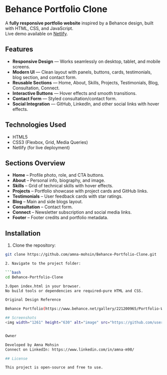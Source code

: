 # Behance Portfolio Clone

A **fully responsive portfolio website** inspired by a Behance design, built with HTML, CSS, and JavaScript.  
Live demo available on [Netlify](https://behance-portfolio-clone.netlify.app/).

## Features

* **Responsive Design** — Works seamlessly on desktop, tablet, and mobile screens.  
* **Modern UI** — Clean layout with panels, buttons, cards, testimonials, blog section, and contact form.  
* **Reusable Sections** — Home, About, Skills, Projects, Testimonials, Blog, Consultation, Connect.  
* **Interactive Buttons** — Hover effects and smooth transitions.  
* **Contact Form** — Styled consultation/contact form.  
* **Social Integration** — GitHub, LinkedIn, and other social links with hover effects.

## Technologies Used

* HTML5  
* CSS3 (Flexbox, Grid, Media Queries)  
* Netlify (for live deployment)

## Sections Overview

* **Home** – Profile photo, role, and CTA buttons.  
* **About** – Personal info, biography, and image.  
* **Skills** – Grid of technical skills with hover effects.  
* **Projects** – Portfolio showcase with project cards and GitHub links.  
* **Testimonials** – User feedback cards with star ratings.  
* **Blog** – Main and side blogs layout.  
* **Consultation** – Contact form.  
* **Connect** – Newsletter subscription and social media links.  
* **Footer** – Footer credits and portfolio metadata.

## Installation

1. Clone the repository:

```bash
git clone https://github.com/amna-mohsin/Behance-Portfolio-Clone.git

2. Navigate to the project folder:

```bash
cd Behance-Portfolio-Clone

3.Open index.html in your browser.
No build tools or dependencies are required—pure HTML and CSS.

Original Design Reference

Behance Portfolio(https://www.behance.net/gallery/221200965/Portfolio-Website?tracking_source=search_projects|portfolio+website+template&l=494).

## Screenshots
<img width="1261" height="630" alt="image" src="https://github.com/user-attachments/assets/17a7600d-c8fb-4088-8314-1ed5ef94bd9c" />


Owner

Developed by Amna Mohsin
Connect on LinkedIn: https://www.linkedin.com/in/amna-m98/

## License

This project is open-source and free to use.


